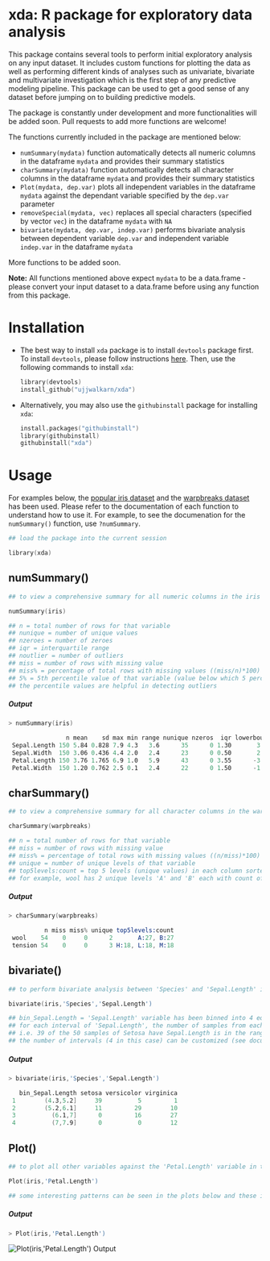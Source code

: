 # xda: R package for exploratory data analysis

This package contains several tools to perform initial exploratory analysis on any input dataset. It includes custom functions for plotting the data as well as performing different kinds of analyses such as univariate, bivariate and multivariate investigation which is the first step of any predictive modeling pipeline. This package can be used to get a good sense of any dataset before jumping on to building predictive models.

The package is constantly under development and more functionalities will be added soon. Pull requests to add more functions are welcome!

The functions currently included in the package are mentioned below:

- `numSummary(mydata)` function automatically detects all numeric columns in the dataframe `mydata` and provides their summary statistics 
- `charSummary(mydata)` function automatically detects all character columns in the dataframe `mydata` and provides their summary statistics 
- `Plot(mydata, dep.var)` plots all independent variables in the dataframe `mydata` against the dependant variable specified by the `dep.var` parameter 
- `removeSpecial(mydata, vec)` replaces all special characters (specified by vector `vec`) in the dataframe `mydata` with `NA` 
- `bivariate(mydata, dep.var, indep.var)` performs bivariate analysis between dependent variable `dep.var` and independent variable `indep.var` in the dataframe `mydata`

More functions to be added soon.
 
**Note:** All functions mentioned above expect `mydata` to be a data.frame - please convert your input dataset to a data.frame before using any function from this package.

# Installation

- The best way to install `xda` package is to install `devtools` package first. To install `devtools`, please follow instructions [here](https://github.com/hadley/devtools). Then, use the following commands to install `xda`:

  ```s
  library(devtools)
  install_github("ujjwalkarn/xda")
  ```

- Alternatively, you may also use the `githubinstall` package for installing `xda`:

  ```s
  install.packages("githubinstall")
  library(githubinstall)
  githubinstall("xda")
  ```

# Usage

For examples below, the [popular iris dataset](https://en.wikipedia.org/wiki/Iris_flower_data_set) and the [warpbreaks dataset](https://stat.ethz.ch/R-manual/R-devel/library/datasets/html/warpbreaks.html) has been used. Please refer to the documentation of each function to understand how to use it. For example, to see the documenation for the `numSummary()` function, use `?numSummary`.

```s
## load the package into the current session

library(xda)
```
## numSummary()
```s
## to view a comprehensive summary for all numeric columns in the iris dataset

numSummary(iris)

## n = total number of rows for that variable
## nunique = number of unique values
## nzeroes = number of zeroes
## iqr = interquartile range
## noutlier = number of outliers
## miss = number of rows with missing value
## miss% = percentage of total rows with missing values ((miss/n)*100)
## 5% = 5th percentile value of that variable (value below which 5 percent of the observations may be found)
## the percentile values are helpful in detecting outliers
```
##### Output
```s
> numSummary(iris)

                n mean    sd max min range nunique nzeros  iqr lowerbound upperbound noutlier kurtosis skewness mode miss miss%   1%   5% 25%  50% 75%  95%  99%
 Sepal.Length 150 5.84 0.828 7.9 4.3   3.6      35      0 1.30       3.15       8.35        0   -0.606    0.309  5.0    0     0 4.40 4.60 5.1 5.80 6.4 7.25 7.70
 Sepal.Width  150 3.06 0.436 4.4 2.0   2.4      23      0 0.50       2.05       4.05        4    0.139    0.313  3.0    0     0 2.20 2.34 2.8 3.00 3.3 3.80 4.15
 Petal.Length 150 3.76 1.765 6.9 1.0   5.9      43      0 3.55      -3.72      10.42        0   -1.417   -0.269  1.4    0     0 1.15 1.30 1.6 4.35 5.1 6.10 6.70
 Petal.Width  150 1.20 0.762 2.5 0.1   2.4      22      0 1.50      -1.95       4.05        0   -1.358   -0.101  0.2    0     0 0.10 0.20 0.3 1.30 1.8 2.30 2.50

```

## charSummary()
```s
## to view a comprehensive summary for all character columns in the warpbreaks dataset

charSummary(warpbreaks)

## n = total number of rows for that variable
## miss = number of rows with missing value
## miss% = percentage of total rows with missing values ((n/miss)*100)
## unique = number of unique levels of that variable
## top5levels:count = top 5 levels (unique values) in each column sorted by count
## for example, wool has 2 unique levels 'A' and 'B' each with count of 27 

```
##### Output
```s
> charSummary(warpbreaks)

          n miss miss% unique top5levels:count
 wool    54    0     0      2       A:27, B:27
 tension 54    0     0      3 H:18, L:18, M:18

```

## bivariate()
```s
## to perform bivariate analysis between 'Species' and 'Sepal.Length' in the iris dataset

bivariate(iris,'Species','Sepal.Length')

## bin_Sepal.Length = 'Sepal.Length' variable has been binned into 4 equal intervals (original range is [4.3,7.9])
## for each interval of 'Sepal.Length', the number of samples from each category of 'Species' is shown 
## i.e. 39 of the 50 samples of Setosa have Sepal.Length is in the range (4.3,5.2], and so on. 
## the number of intervals (4 in this case) can be customized (see documentation)

```
##### Output
```s
> bivariate(iris,'Species','Sepal.Length')

   bin_Sepal.Length setosa versicolor virginica
 1        (4.3,5.2]     39          5         1
 2        (5.2,6.1]     11         29        10
 3          (6.1,7]      0         16        27
 4          (7,7.9]      0          0        12

```

## Plot()
```s
## to plot all other variables against the 'Petal.Length' variable in the iris dataset

Plot(iris,'Petal.Length')

## some interesting patterns can be seen in the plots below and these insights can be used for predictive modeling
```
##### Output
```s
> Plot(iris,'Petal.Length')
```
![Plot(iris,'Petal.Length') Output](/images/Plot2.png?raw=true)


